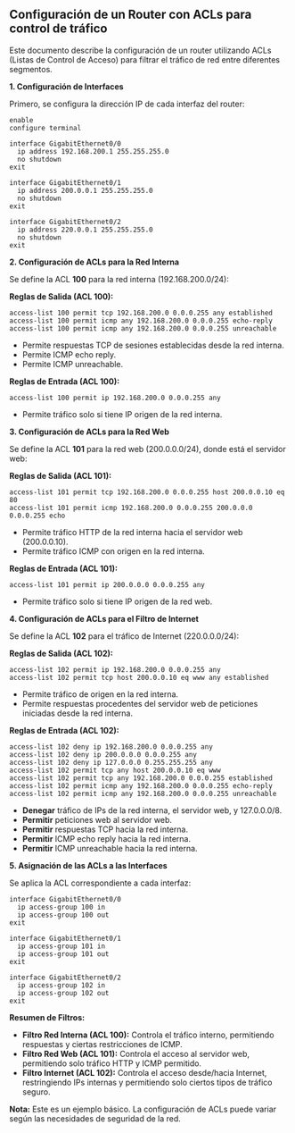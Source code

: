 ## Configuración de un Router con ACLs para control de tráfico

Este documento describe la configuración de un router utilizando ACLs (Listas de Control de Acceso) para filtrar el tráfico de red entre diferentes segmentos. 

**1. Configuración de Interfaces**

Primero, se configura la dirección IP de cada interfaz del router:

```
enable
configure terminal

interface GigabitEthernet0/0
  ip address 192.168.200.1 255.255.255.0
  no shutdown
exit

interface GigabitEthernet0/1
  ip address 200.0.0.1 255.255.255.0
  no shutdown
exit

interface GigabitEthernet0/2
  ip address 220.0.0.1 255.255.255.0
  no shutdown
exit
```

**2. Configuración de ACLs para la Red Interna**

Se define la ACL **100** para la red interna (192.168.200.0/24):

**Reglas de Salida (ACL 100):**

```
access-list 100 permit tcp 192.168.200.0 0.0.0.255 any established  
access-list 100 permit icmp any 192.168.200.0 0.0.0.255 echo-reply 
access-list 100 permit icmp any 192.168.200.0 0.0.0.255 unreachable
```

* Permite respuestas TCP de sesiones establecidas desde la red interna.
* Permite ICMP echo reply.
* Permite ICMP unreachable.

**Reglas de Entrada (ACL 100):**

```
access-list 100 permit ip 192.168.200.0 0.0.0.255 any
```

* Permite tráfico solo si tiene IP origen de la red interna.

**3. Configuración de ACLs para la Red Web**

Se define la ACL **101** para la red web (200.0.0.0/24), donde está el servidor web:

**Reglas de Salida (ACL 101):**

```
access-list 101 permit tcp 192.168.200.0 0.0.0.255 host 200.0.0.10 eq 80 
access-list 101 permit icmp 192.168.200.0 0.0.0.255 200.0.0.0 0.0.0.255 echo
```

* Permite tráfico HTTP de la red interna hacia el servidor web (200.0.0.10).
* Permite tráfico ICMP con origen en la red interna.

**Reglas de Entrada (ACL 101):**

```
access-list 101 permit ip 200.0.0.0 0.0.0.255 any
```

* Permite tráfico solo si tiene IP origen de la red web.

**4. Configuración de ACLs para el Filtro de Internet**

Se define la ACL **102** para el tráfico de Internet (220.0.0.0/24):

**Reglas de Salida (ACL 102):**

```
access-list 102 permit ip 192.168.200.0 0.0.0.255 any 
access-list 102 permit tcp host 200.0.0.10 eq www any established
```

* Permite tráfico de origen en la red interna.
* Permite respuestas procedentes del servidor web de peticiones iniciadas desde la red interna.

**Reglas de Entrada (ACL 102):**

```
access-list 102 deny ip 192.168.200.0 0.0.0.255 any
access-list 102 deny ip 200.0.0.0 0.0.0.255 any
access-list 102 deny ip 127.0.0.0 0.255.255.255 any
access-list 102 permit tcp any host 200.0.0.10 eq www
access-list 102 permit tcp any 192.168.200.0 0.0.0.255 established
access-list 102 permit icmp any 192.168.200.0 0.0.0.255 echo-reply
access-list 102 permit icmp any 192.168.200.0 0.0.0.255 unreachable
```

* **Denegar** tráfico de IPs de la red interna, el servidor web, y 127.0.0.0/8.
* **Permitir** peticiones web al servidor web.
* **Permitir** respuestas TCP hacia la red interna.
* **Permitir** ICMP echo reply hacia la red interna.
* **Permitir** ICMP unreachable hacia la red interna.

**5. Asignación de las ACLs a las Interfaces**

Se aplica la ACL correspondiente a cada interfaz:

```
interface GigabitEthernet0/0
  ip access-group 100 in
  ip access-group 100 out
exit

interface GigabitEthernet0/1
  ip access-group 101 in
  ip access-group 101 out
exit

interface GigabitEthernet0/2
  ip access-group 102 in
  ip access-group 102 out
exit
```

**Resumen de Filtros:**

* **Filtro Red Interna (ACL 100):** Controla el tráfico interno, permitiendo respuestas y ciertas restricciones de ICMP.
* **Filtro Red Web (ACL 101):** Controla el acceso al servidor web, permitiendo solo tráfico HTTP y ICMP permitido.
* **Filtro Internet (ACL 102):** Controla el acceso desde/hacia Internet, restringiendo IPs internas y permitiendo solo ciertos tipos de tráfico seguro.

**Nota:** Este es un ejemplo básico. La configuración de ACLs puede variar según las necesidades de seguridad de la red.